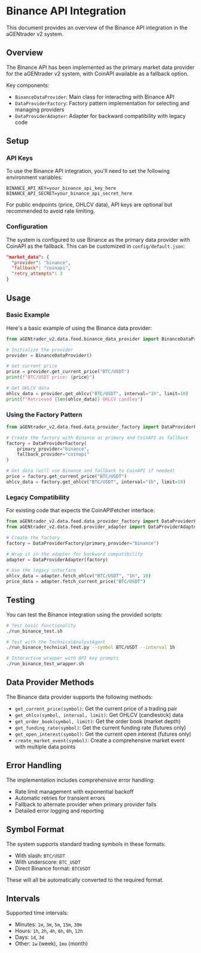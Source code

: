 # Binance API Integration

This document provides an overview of the Binance API integration in the aGENtrader v2 system.

## Overview

The Binance API has been implemented as the primary market data provider for the aGENtrader v2 system, with CoinAPI available as a fallback option.

Key components:
- `BinanceDataProvider`: Main class for interacting with Binance API
- `DataProviderFactory`: Factory pattern implementation for selecting and managing providers
- `DataProviderAdapter`: Adapter for backward compatibility with legacy code

## Setup

### API Keys

To use the Binance API integration, you'll need to set the following environment variables:

```
BINANCE_API_KEY=your_binance_api_key_here
BINANCE_API_SECRET=your_binance_api_secret_here
```

For public endpoints (price, OHLCV data), API keys are optional but recommended to avoid rate limiting.

### Configuration

The system is configured to use Binance as the primary data provider with CoinAPI as the fallback. This can be customized in `config/default.json`:

```json
"market_data": {
  "provider": "binance",
  "fallback": "coinapi",
  "retry_attempts": 3
}
```

## Usage

### Basic Example

Here's a basic example of using the Binance data provider:

```python
from aGENtrader_v2.data.feed.binance_data_provider import BinanceDataProvider

# Initialize the provider
provider = BinanceDataProvider()

# Get current price
price = provider.get_current_price("BTC/USDT")
print(f"BTC/USDT price: {price}")

# Get OHLCV data
ohlcv_data = provider.get_ohlcv("BTC/USDT", interval="1h", limit=10)
print(f"Retrieved {len(ohlcv_data)} OHLCV candles")
```

### Using the Factory Pattern

```python
from aGENtrader_v2.data.feed.data_provider_factory import DataProviderFactory

# Create the factory with Binance as primary and CoinAPI as fallback
factory = DataProviderFactory(
    primary_provider="binance",
    fallback_provider="coinapi"
)

# Get data (will use Binance and fallback to CoinAPI if needed)
price = factory.get_current_price("BTC/USDT")
ohlcv_data = factory.get_ohlcv("BTC/USDT", interval="1h", limit=10)
```

### Legacy Compatibility

For existing code that expects the CoinAPIFetcher interface:

```python
from aGENtrader_v2.data.feed.data_provider_factory import DataProviderFactory
from aGENtrader_v2.data.feed.provider_adapter import DataProviderAdapter

# Create the factory
factory = DataProviderFactory(primary_provider="binance")

# Wrap it in the adapter for backward compatibility
adapter = DataProviderAdapter(factory)

# Use the legacy interface
ohlcv_data = adapter.fetch_ohlcv("BTC/USDT", "1h", 10)
price_data = adapter.fetch_current_price("BTC/USDT")
```

## Testing

You can test the Binance integration using the provided scripts:

```bash
# Test basic functionality
./run_binance_test.sh

# Test with the TechnicalAnalystAgent
./run_binance_technical_test.py --symbol BTC/USDT --interval 1h

# Interactive wrapper with API key prompts
./run_binance_test_wrapper.sh
```

## Data Provider Methods

The Binance data provider supports the following methods:

- `get_current_price(symbol)`: Get the current price of a trading pair
- `get_ohlcv(symbol, interval, limit)`: Get OHLCV (candlestick) data
- `get_order_book(symbol, limit)`: Get the order book (market depth)
- `get_funding_rate(symbol)`: Get the current funding rate (futures only)
- `get_open_interest(symbol)`: Get the current open interest (futures only)
- `create_market_event(symbol)`: Create a comprehensive market event with multiple data points

## Error Handling

The implementation includes comprehensive error handling:

- Rate limit management with exponential backoff
- Automatic retries for transient errors
- Fallback to alternate provider when primary provider fails
- Detailed error logging and reporting

## Symbol Format

The system supports standard trading symbols in these formats:
- With slash: `BTC/USDT`
- With underscore: `BTC_USDT`
- Direct Binance format: `BTCUSDT`

These will all be automatically converted to the required format.

## Intervals

Supported time intervals:
- Minutes: `1m`, `3m`, `5m`, `15m`, `30m`
- Hours: `1h`, `2h`, `4h`, `6h`, `8h`, `12h`
- Days: `1d`, `3d`
- Other: `1w` (week), `1mo` (month)